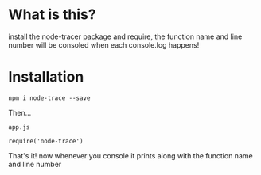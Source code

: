 # What is this?

install the node-tracer package and require, the function name and line number will be consoled when each console.log happens!

# Installation

`npm i node-trace --save`

Then...

`app.js`
```
require('node-trace')
```

That's it! now whenever you console it prints along with the function name and line number